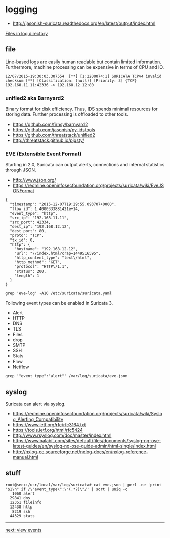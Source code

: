 # logging

 * http://jasonish-suricata.readthedocs.org/en/latest/output/index.html

 [Files in log directory](/suricata/day_intro/log.md)

## file

Line-based logs are easily human readable but contain limited information. Furthermore, machine processing can be expensive in terms of CPU and IO.

```
12/07/2015-19:30:03.307554  [**] [1:2200074:1] SURICATA TCPv4 invalid checksum [**] [Classification: (null)] [Priority: 3] {TCP} 192.168.11.11:42336 -> 192.168.12.12:80
```

### unified2 aka Barnyard2

Binary format for disk efficiency. Thus, IDS spends minimal resources for storing data. Further processing is offloaded to other tools.

 * https://github.com/firnsy/barnyard2
 * https://github.com/jasonish/py-idstools
 * https://github.com/threatstack/unified2
 * http://threatstack.github.io/pigsty/

### EVE (Extensible Event Format)

Starting in 2.0, Suricata can output alerts, connections and internal statistics through JSON.

 * http://www.json.org/
 * https://redmine.openinfosecfoundation.org/projects/suricata/wiki/EveJSONFormat

```
{
  "timestamp": "2015-12-07T19:29:55.093707+0000",
  "flow_id": 1.4000333881421e+14,
  "event_type": "http",
  "src_ip": "192.168.11.11",
  "src_port": 42334,
  "dest_ip": "192.168.12.12",
  "dest_port": 80,
  "proto": "TCP",
  "tx_id": 0,
  "http": {
    "hostname": "192.168.12.12",
    "url": "\/index.html?crap=1449516595",
    "http_content_type": "text\/html",
    "http_method": "GET",
    "protocol": "HTTP\/1.1",
    "status": 200,
    "length": 1
  }
}
```

```
grep 'eve-log' -A10 /etc/suricata/suricata.yaml
```

Following event types can be enabled in Suricata 3. 

 * Alert
 * HTTP
 * DNS
 * TLS
 * Files
 * drop
 * SMTP
 * SSH
 * Stats
 * Flow
 * Netflow

```
grep '"event_type":"alert"' /var/log/suricata/eve.json
```

## syslog

Suricata can alert via syslog.

 * https://redmine.openinfosecfoundation.org/projects/suricata/wiki/Syslog_Alerting_Compatibility
 * https://www.ietf.org/rfc/rfc3164.txt
 * https://tools.ietf.org/html/rfc5424
 * http://www.rsyslog.com/doc/master/index.html
 * https://www.balabit.com/sites/default/files/documents/syslog-ng-ose-latest-guides/en/syslog-ng-ose-guide-admin/html-single/index.html
 * http://nxlog-ce.sourceforge.net/nxlog-docs/en/nxlog-reference-manual.html

## stuff

```
root@secx:/usr/local/var/log/suricata# cat eve.json | perl -ne 'print "$1\n" if /\"event_type\":\"(.*?)\"/' | sort | uniq -c
   1060 alert
  29841 dns
  12351 fileinfo
  12438 http
   8219 ssh
  44329 stats
```

----

[next: view events](/suricata/day_intro/EveView.md)
